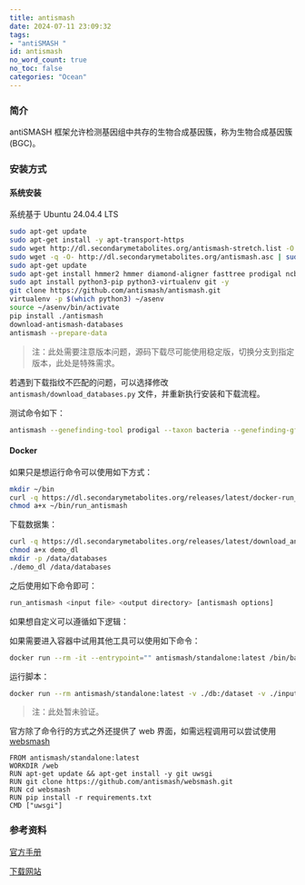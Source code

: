 ```yaml
---
title: antismash
date: 2024-07-11 23:09:32
tags:
- "antiSMASH "
id: antismash
no_word_count: true
no_toc: false
categories: "Ocean"
---
```


### 简介

antiSMASH 框架允许检测基因组中共存的生物合成基因簇，称为生物合成基因簇 (BGC)。

### 安装方式

#### 系统安装

系统基于 Ubuntu 24.04.4 LTS

```bash
sudo apt-get update
sudo apt-get install -y apt-transport-https
sudo wget http://dl.secondarymetabolites.org/antismash-stretch.list -O /etc/apt/sources.list.d/antismash.list
sudo wget -q -O- http://dl.secondarymetabolites.org/antismash.asc | sudo apt-key add -
sudo apt-get update
sudo apt-get install hmmer2 hmmer diamond-aligner fasttree prodigal ncbi-blast+ glimmerhmm muscle3 meme-suite -y
sudo apt install python3-pip python3-virtualenv git -y
git clone https://github.com/antismash/antismash.git
virtualenv -p $(which python3) ~/asenv
source ~/asenv/bin/activate
pip install ./antismash
download-antismash-databases
antismash --prepare-data
```

> 注：此处需要注意版本问题，源码下载尽可能使用稳定版，切换分支到指定版本，此处是特殊需求。

若遇到下载指纹不匹配的问题，可以选择修改 `antismash/download_databases.py` 文件，并重新执行安装和下载流程。

测试命令如下：

```bash
antismash --genefinding-tool prodigal --taxon bacteria --genefinding-gff3 <name>.gff <name>.fna --cb-knownclusters --cb-general --cc-mibig --clusterhmmer --cb-subclusters --fullhmmer --asf --pfam2go --smcog-trees --output-dir <name>
```

#### Docker

如果只是想运行命令可以使用如下方式：

```bash
mkdir ~/bin
curl -q https://dl.secondarymetabolites.org/releases/latest/docker-run_antismash-lite > ~/bin/run_antismash
chmod a+x ~/bin/run_antismash
```

下载数据集：

```bash
curl -q https://dl.secondarymetabolites.org/releases/latest/download_antismash_databases_docker > demo_dl
chmod a+x demo_dl
mkdir -p /data/databases
./demo_dl /data/databases
```

之后使用如下命令即可：

```bash
run_antismash <input file> <output directory> [antismash options]
```

如果想自定义可以遵循如下逻辑：

如果需要进入容器中试用其他工具可以使用如下命令：

```bash
docker run --rm -it --entrypoint="" antismash/standalone:latest /bin/bash
```

运行脚本：

```bash
docker run --rm antismash/standalone:latest -v ./db:/dataset -v ./input:/input -v ./output:/output --genefinding-tool prodigal --taxon bacteria --genefinding-gff3 <name>.gff <name>.fna --cb-knownclusters --cb-general --cc-mibig --clusterhmmer --cb-subclusters --fullhmmer --asf --pfam2go --smcog-trees --output-dir output
```

> 注：此处暂未验证。

官方除了命令行的方式之外还提供了 web 界面，如需远程调用可以尝试使用 [websmash](https://github.com/antismash/websmash) 

```text
FROM antismash/standalone:latest
WORKDIR /web
RUN apt-get update && apt-get install -y git uwsgi
RUN git clone https://github.com/antismash/websmash.git
RUN cd websmash
RUN pip install -r requirements.txt
CMD ["uwsgi"]
```

### 参考资料

[官方手册](https://docs.antismash.secondarymetabolites.org/)

[下载网站](https://dl.secondarymetabolites.org/releases/)
